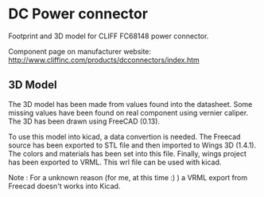 DC Power connector
==================

  Footprint and 3D model for CLIFF FC68148 power connector.

Component page on manufacturer website:
http://www.cliffinc.com/products/dcconnectors/index.htm

3D Model
--------

  The 3D model has been made from values found into the datasheet. Some missing
values have been found on real component using vernier caliper. The 3D has been
drawn using FreeCAD (0.13).

  To use this model into kicad, a data convertion is needed. The Freecad source
has been exported to STL file and then imported to Wings 3D (1.4.1). The colors
and materials has been set into this file. Finally, wings project has been
exported to VRML. This wrl file can be used with kicad.

Note : For a unknown reason (for me, at this time :) ) a VRML export from Freecad
doesn't works into Kicad.
